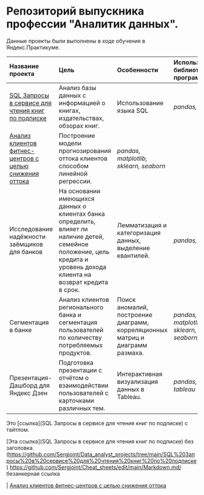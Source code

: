 # Репозиторий выпускника профессии "Аналитик данных".

Данные проекты были выполнены в ходе обучения в Яндекс.Практикуме.


| Название проекта | Цель |  Особенности      |  Используемые библиотеки и программы | 
| :---------------------- | :---------------------- | :---------------------- | :---------------------- |
| [SQL Запросы в сервисе для чтения книг по подписке]( https://github.com/Sergjoint/Data_analyst_projects/blob/main/SQL%20Запросы%20в%20сервисе%20для%20чтения%20книг%20по%20подписке/SQL%20project.ipynb "Шпаргалка Markdown")| Анализ базы данных с информацией о книгах, издательствах, обзорах книг.| Использование языка SQL | *pandas, SQL*|
| [Анализ клиентов фитнес-центров с целью снижения оттока](https://github.com/Sergjoint/Data_analyst_projects/blob/main/Анализ%20клиентов%20фитнес-центров%20с%20целью%20снижения%20оттока/Fitness_centre_churn.ipynb)| Построение модели прогнозирования оттока клиентов способом линейной регрессии.| *pandas, matplotlib, sklearn, seaborn* |
| Исследование надёжности заёмщиков для банков | На основании имеющихся данных о клиентах банка определить, влияет ли наличие детей, семейное положение, цель кредита и уровень дохода клиента на возврат кредита в срок.| Лемматизация и категоризация данных, выделение квантилей.| *pandas, nltk* |
| Сегментация в банке | Анализ клиентов регионального банка и сегментация пользователей по количеству потребляемых продуктов.| Поиск аномалий, построение диаграмм, корреляционных матриц и диаграмм размаха.| *pandas, matplotlib, sklearn, seaborn, plotly* |
| Презентация- Дашборд для Яндекс Дзен | Подготовка  презентации с отчётом о взаимодействии пользователей с карточками различных тем.| Интерактивная визуализация данных в Tableau.| *pandas, tableau* |

Это [ссылка](SQL Запросы в сервисе для чтения книг по подписке) с тайтлом.

[Эта ссылка](SQL Запросы в сервисе для чтения книг по подписке) без заголовка.
(https://github.com/Sergjoint/Data_analyst_projects/tree/main/SQL%20Запросы%20в%20сервисе%20для%20чтения%20книг%20по%20подписке)
<https://github.com/Sergjoint/Cheat_sheets/edit/main/Markdown.md/> безанкерная ссылка


| [Анализ клиентов фитнес-центров с целью снижения оттока](https://github.com/Sergjoint/Data_analyst_projects/blob/main/Анализ%20клиентов%20фитнес-центров%20с%20целью%20снижения%20оттока/Fitness_centre_churn.ipynb)
